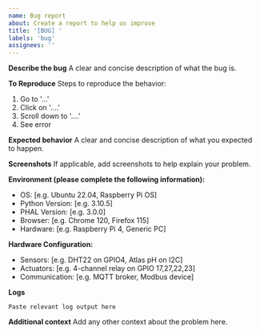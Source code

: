```yaml
---
name: Bug report
about: Create a report to help us improve
title: '[BUG] '
labels: 'bug'
assignees: ''
---
```


**Describe the bug**
A clear and concise description of what the bug is.

**To Reproduce**
Steps to reproduce the behavior:
1. Go to '...'
2. Click on '....'
3. Scroll down to '....'
4. See error

**Expected behavior**
A clear and concise description of what you expected to happen.

**Screenshots**
If applicable, add screenshots to help explain your problem.

**Environment (please complete the following information):**
 - OS: [e.g. Ubuntu 22.04, Raspberry Pi OS]
 - Python Version: [e.g. 3.10.5]
 - PHAL Version: [e.g. 3.0.0]
 - Browser: [e.g. Chrome 120, Firefox 115]
 - Hardware: [e.g. Raspberry Pi 4, Generic PC]

**Hardware Configuration:**
 - Sensors: [e.g. DHT22 on GPIO4, Atlas pH on I2C]
 - Actuators: [e.g. 4-channel relay on GPIO 17,27,22,23]
 - Communication: [e.g. MQTT broker, Modbus device]

**Logs**
```
Paste relevant log output here
```

**Additional context**
Add any other context about the problem here.
